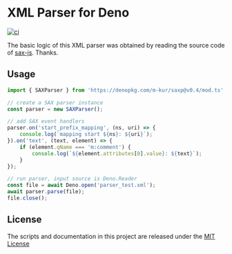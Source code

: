# XML Parser for Deno

[![ci](https://github.com/m-kur/saxp/workflows/ci/badge.svg)](https://github.com/m-kur/saxp/actions)

The basic logic of this XML parser was obtained by reading the source code of [sax-js](https://github.com/isaacs/sax-js). Thanks.

## Usage

```typescript
import { SAXParser } from 'https://denopkg.com/m-kur/saxp@v0.4/mod.ts';

// create a SAX parser instance
const parser = new SAXParser();

// add SAX event handlers
parser.on('start_prefix_mapping', (ns, uri) => {
    console.log(`mapping start ${ns}: ${uri}`);
}).on('text', (text, element) => {
    if (element.qName === 'm:comment') {
        console.log(`${element.attributes[0].value}: ${text}`);
    }
});

// run parser, input source is Deno.Reader
const file = await Deno.open('parser_test.xml');
await parser.parse(file);
file.close();
```

## License

The scripts and documentation in this project are released under the [MIT License](LICENSE)
